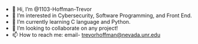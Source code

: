 - 👋 Hi, I’m @1103-Hoffman-Trevor
- 👀 I’m interested in Cybersecurity, Software Programming, and Front End.
- 🌱 I’m currently learning C language and Python.
- 💞️ I’m looking to collaborate on any project!
- 📫 How to reach me: email- trevorhoffman@nevada.unr.edu

<!---
1103-Hoffman-Trevor/1103-Hoffman-Trevor is a ✨ special ✨ repository because its `README.md` (this file) appears on your GitHub profile.
You can click the Preview link to take a look at your changes.
--->
